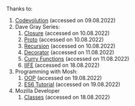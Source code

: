 Thanks to:

1. [Codevolution](https://www.youtube.com/watch?v=R9I85RhI7Cg) (accessed on 09.08.2022)
2. Dave Gray Series:
   1. [Closure](https://www.youtube.com/watch?v=1S8SBDhA7HA&list=PL0Zuz27SZ-6N3bG4YZhkrCL3ZmDcLTuGd) (accessed on 10.08.2022)
   2. [Proto](https://www.youtube.com/watch?v=mQ4oCgcgHOA&list=PL0Zuz27SZ-6N3bG4YZhkrCL3ZmDcLTuGd&index=2) (accessed on 10.08.2022)
   3. [Recursion](https://www.youtube.com/watch?v=Q0alTGQ-lXk&list=PL0Zuz27SZ-6N3bG4YZhkrCL3ZmDcLTuGd&index=3) (accessed on 10.08.2022)
   4. [Decorator](https://www.youtube.com/watch?v=wYs3rv_KFvk&list=PL0Zuz27SZ-6N3bG4YZhkrCL3ZmDcLTuGd&index=4) (accessed on 11.08.2022)
   5. [Curry Functions](https://www.youtube.com/watch?v=I4MebkHvj8g&list=PL0Zuz27SZ-6N3bG4YZhkrCL3ZmDcLTuGd&index=5) (accessed on 11.08.2022)
   6. [IIFE](https://www.youtube.com/watch?v=8GDk8sj0YgQ&list=PL0Zuz27SZ-6N3bG4YZhkrCL3ZmDcLTuGd&index=8) (accessed on 18.08.2022)
3. Programming with Mosh:
   1. [OOP](https://www.youtube.com/watch?v=PFmuCDHHpwk) (accessed on 19.08.2022)
   2. [ES6 Tutorial](https://www.youtube.com/watch?v=NCwa_xi0Uuc) (accessed on 19.08.2022)
4. Mozilla Developer
   1. [Classes](https://developer.mozilla.org/en-US/docs/Web/JavaScript/Reference/Classes) (accessed on 18.08.2022)